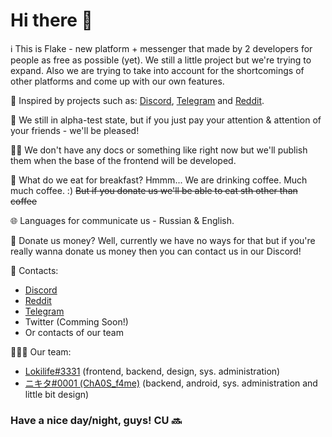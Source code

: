 # Hi there 👋

ℹ️ This is Flake - new platform + messenger that made by 2 developers for people as free as possible (yet). We still a little project but we're trying to expand. Also we are trying to take into account for the shortcomings of other platforms and come up with our own features.

🔨 Inspired by projects such as: [Discord](https://discord.com), [Telegram](https://telegram.org) and [Reddit](https://reddit.com).

🤷 We still in alpha-test state, but if you just pay your attention & attention of your friends - we'll be pleased!

👩‍💻 We don't have any docs or something like right now but we'll publish them when the base of the frontend will be developed.

🍿 What do we eat for breakfast? Hmmm... We are drinking coffee. Much much coffee. :) ~~But if you donate us we'll be able to eat sth other than coffee~~

🌐 Languages for communicate us - Russian & English.

💸 Donate us money? Well, currently we have no ways for that but if you're really wanna donate us money then you can contact us in our Discord!

👥 Contacts:
 - [Discord](https://discord.gg/dwTx3mGPwR)
 - [Reddit](https://reddit.com/r/flake_messenger)
 - [Telegram](https://t.me/flake_messenger)
 - Twitter (Comming Soon!)
 - Or contacts of our team

🧑‍🤝‍🧑 Our team:
 - [Lokilife#3331](https://github.com/Lokilife) (frontend, backend, design, sys. administration)
 - [ニキタ#0001 (ChA0S_f4me)](https://github.com/ChA0S-f4me) (backend, android, sys. administration and little bit design)

### Have a nice day/night, guys! CU 🔜
